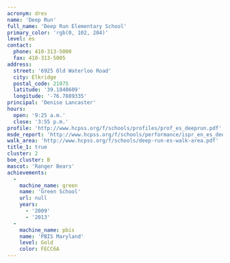 ```yaml
---
acronym: dres
name: 'Deep Run'
full_name: 'Deep Run Elementary School'
primary_color: 'rgb(0, 102, 204)'
level: es
contact:
  phone: 410-313-5000
  fax: 410-313-5005
address:
  street: '6925 Old Waterloo Road'
  city: Elkridge
  postal_code: 21075
  latitude: '39.1848609'
  longitude: '-76.7889335'
principal: 'Denise Lancaster'
hours:
  open: '9:25 a.m.'
  close: '3:55 p.m.'
profile: 'http://www.hcpss.org/f/schools/profiles/prof_es_deeprun.pdf'
msde_report: 'http://www.hcpss.org/f/schools/performance/ispr_en_es_deeprun.pdf'
walk_area: 'http://www.hcpss.org/f/schools/deep-run-es-walk-area.pdf'
title_1: true
cluster: 2
boe_cluster: B
mascot: 'Ranger Bears'
achievements:
  -
    machine_name: green
    name: 'Green School'
    url: null
    years:
      - '2009'
      - '2013'
  -
    machine_name: pbis
    name: 'PBIS Maryland'
    level: Gold
    color: FECC6A
---
```

